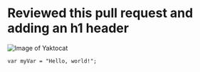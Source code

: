 # Reviewed this pull request and adding an h1 header

![Image of Yaktocat](https://octodex.github.com/images/yaktocat.png)

```
var myVar = "Hello, world!";
```

